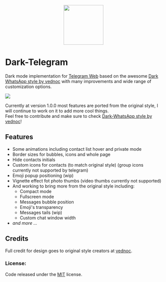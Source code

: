 <p align="center">
<img src="https://upload.wikimedia.org/wikipedia/commons/e/ef/Telegram_X_2019_Logo.svg" width="128" height="128"/>

<h1>Dark-Telegram</h1>
</p>

Dark mode implementation for [Telegram Web](https://web.telegram.org/) based on the awesome [Dark WhatsApp style by vednoc](https://github.com/vednoc/dark-whatsapp) with many improvements and wide range of customization options.

[<img src="https://img.shields.io/badge/Install%20directly%20with-Stylus-116b59.svg?longCache=true&style=flat"/>](https://raw.githubusercontent.com/Barina/Dark-Telegram/master/Dark-Telegram.styl)

Currently at version 1.0.0 most features are ported from the original style, I will continue to work on it to add more cool things.</br>
Feel free to contribute and make sure to check [Dark-WhatsApp style by vednoc](https://github.com/vednoc/dark-whatsapp)!


## Features
* Some animations including contact list hover and private mode
* Border sizes for bubbles, icons and whole page
* Hide contacts initials
* Custom icons for contacts (to match original style) (group icons currently not supported by telegram)
* Emoji popup positioning (wip)
* Vignette effect fot photo thumbs (video thumbs currently not supported)
* And working to bring more from the original style including:
  * Compact mode
  * Fullscreen mode
  * Messages bubble position
  * Emoji's transparency
  * Messages tails (wip)
  * Custom chat window width
* <i>and more ...</i>


## Credits
Full credit for design goes to original style creators at [vednoc](https://github.com/vednoc).



### License:
Code released under the [MIT](LICENSE) license.
